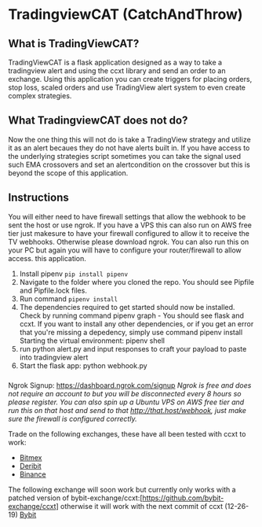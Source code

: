 # TradingviewCAT (CatchAndThrow)

## What is TradingViewCAT?
TradingViewCAT is a flask application designed as a way to take a tradingview alert and using the ccxt library and send an order to an exchange.
Using this application you can create triggers for placing orders, stop loss, scaled orders and use TradingView alert system 
to even create complex strategies.





## What TradingviewCAT does not do?
Now the one thing this will not do is take a TradingView strategy and utilize it as an alert becaues they do not have alerts built in.
If you have access to the underlying strategies script sometimes you can take the signal used such EMA crossovers and set an alertcondition on the crossover but this is beyond the scope of this application.


## Instructions
You will either need to have firewall settings that allow the webhook to be sent the host or use ngrok. If you have a VPS this can also
run on AWS free tier just makesure to have your firewall configured to allow it to receive the TV webhooks. Otherwise please download ngrok.
You can also run this on your PC but again you will have to configure your router/firewall to allow access.
this application.



1. Install pipenv `pip install pipenv`
2. Navigate to the folder where you cloned the repo. You should see Pipfile and Pipfile.lock files.
3. Run command `pipenv install`
4. The dependencies required to get started should now be installed. Check by running command pipenv graph - You should see flask and ccxt.
    If you want to install any other dependencies, or if you get an error that you're missing a depedency, simply use command pipenv install <dependency>
    Starting the virtual environment: pipenv shell
5. run python alert.py and input responses to craft your payload to paste into tradingview alert
6. Start the flask app: python webhook.py

###
Ngrok Signup: https://dashboard.ngrok.com/signup 
_Ngrok is free and does not require an account to but you will be disconnected every 8 hours so please register._
_You can also spin up a Ubuntu VPS on AWS free tier and run this on that host and send to that http://that.host/webhook, just make sure the firewall is configured correctly._

Trade on the following exchanges, these have all been tested with ccxt to work:
* [Bitmex](https://www.bitmex.com/register/A1VCT6)
* [Deribit](https://www.deribit.com/reg-5839.2819)
* [Binance](https://www.binance.com/en/register?ref=36529978)

The following exchange will soon work but currently only works with a patched version of bybit-exchange/ccxt:[https://github.com/bybit-exchange/ccxt] otherwise it will work with the next commit of ccxt (12-26-19)
[Bybit](https://www.bybit.com/app/register?ref=DQJx6)